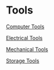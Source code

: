 # Tools

[Computer Tools](/guide/tools-computer)

[Electrical Tools](/guide/tools-electrical)

[Mechanical Tools](/guide/tools-mechanical)

[Storage Tools](/guide/tools-storage)